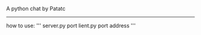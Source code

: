 A python chat by Patatc
_________________________________________________________

how to use:
'''
server.py port
lient.py port address
'''
